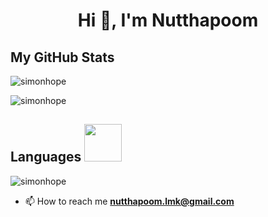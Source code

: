 <h1 align="center">Hi 👋, I'm Nutthapoom</h1>

<h2> My GitHub Stats</h2>

<p><img align="center" src="https://github-readme-stats.vercel.app/api?username=simonhope&show_icons=true&theme=dark&locale=en" alt="simonhope" /></p>

<p><img align="center" src="https://github-readme-streak-stats.herokuapp.com/?user=simonhope&show_icons=true&theme=dark&locale=en" alt="simonhope" /></p>

<h2 > Languages  <img src='https://i.pinimg.com/originals/e4/26/70/e426702edf874b181aced1e2fa5c6cde.gif' width='60px'> </h2>

<p><img align="center" src="https://github-readme-stats.vercel.app/api/top-langs?username=simonhope&show_icons=true&theme=dark&locale=en&layout=compact" alt="simonhope" /></p>

- 📫 How to reach me **nutthapoom.lmk@gmail.com**
